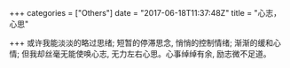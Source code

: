 +++
categories = ["Others"]
date = "2017-06-18T11:37:48Z"
title = "心志， 心思"

+++
或许我能淡淡的略过思绪; 短暂的停滞思念, 悄悄的控制情绪; 渐渐的缓和心情; 但我却丝毫无能使唤心志, 无力左右心思。心事绰绰有余, 励志微不足道。